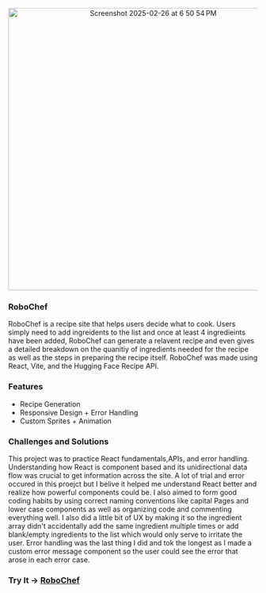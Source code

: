 <p align="center">
  <img width="570" alt="Screenshot 2025-02-26 at 6 50 54 PM" src="https://github.com/user-attachments/assets/c6cccef2-1971-4ea7-ac64-8759ee595d57" />
</p>


### RoboChef
RoboChef is a recipe site that helps users decide what to cook. Users simply need to add ingreidents to the list and once at least 4 ingredieints have been added, RoboChef can generate a relavent recipe and even gives a detailed breakdown on the quanitiy of ingredients needed for the recipe as well as the steps in preparing the recipe itself. RoboChef was made using React, Vite, and the Hugging Face Recipe API.

### Features
- Recipe Generation
- Responsive Design + Error Handling
- Custom Sprites + Animation

### Challenges and Solutions
This project was to practice React fundamentals,APIs, and error handling. Understanding how React is component based and its unidirectional data flow was crucial to get information across the site. A lot of trial and error occured in this proejct but I belive it helped me understand React better and realize how powerful components could be. I also aimed to form good coding habits by using correct naming conventions like capital Pages and lower case components as well as organizing code and commenting everything well. I also did a little bit of UX by making it so the ingredient array didn't accidentally add the same ingredient multiple times or add blank/empty ingredients to the list which would only serve to irritate the user. Error handling was the last thing I did and tok the longest as I made a custom error message component so the user could see the error that arose in each error case.

### Try It -> [RoboChef](https://robochef.netlify.app/)
